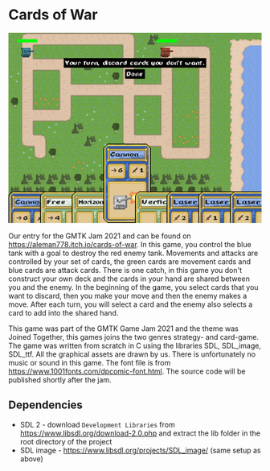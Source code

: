# Cards of War
![cover.png](https://raw.githubusercontent.com/Aleman778/Cards-of-War/main/cover.png)

Our entry for the GMTK Jam 2021 and can be found on https://aleman778.itch.io/cards-of-war.
In this game, you control the blue tank with a goal to destroy the red enemy tank. Movements and attacks are controlled by your set of cards, the green cards are movement cards and blue cards are attack cards. There is one catch, in this game you don't construct your own deck and the cards in your hand are shared between you and the enemy. In the beginning of the game, you select cards that you want to discard, then you make your move and then the enemy makes a move. After each turn, you will select a card and the enemy also selects a card to add into the shared hand.

This game was part of the GMTK Game Jam 2021 and the theme was Joined Together, this games joins the two genres strategy- and card-game. The game was written from scratch in C using the libraries SDL, SDL_image, SDL_ttf. All the graphical assets are drawn by us. There is unfortunately no music or sound in this game. The font file is from https://www.1001fonts.com/dpcomic-font.html.
The source code will be published shortly after the jam.

## Dependencies
- SDL 2 - download `Development Libraries` from https://www.libsdl.org/download-2.0.php and extract the lib folder in the root directory of the project
- SDL image - https://www.libsdl.org/projects/SDL_image/ (same setup as above)
